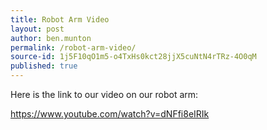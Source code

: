 ```yaml
---
title: Robot Arm Video
layout: post
author: ben.munton
permalink: /robot-arm-video/
source-id: 1j5F10qO1m5-o4TxHs0kct28jjX5cuNtN4rTRz-4O0qM
published: true
---
```

Here is the link to our video on our robot arm:

https://www.youtube.com/watch?v=dNFfi8eIRIk

